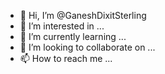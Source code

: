 - 👋 Hi, I’m @GaneshDixitSterling
- 👀 I’m interested in ...
- 🌱 I’m currently learning ...
- 💞️ I’m looking to collaborate on ...
- 📫 How to reach me ...

<!---
GaneshDixitSterling/GaneshDixitSterling is a ✨ special ✨ repository because its `README.md` (this file) appears on your GitHub profile.
You can click the Preview link to take a look at your changes.
--->
